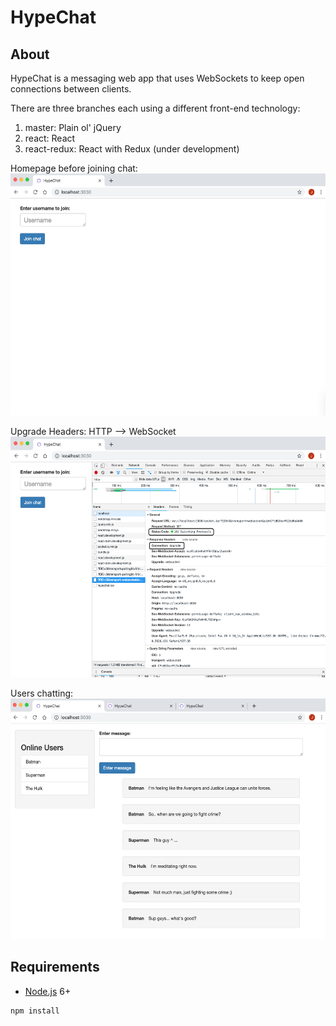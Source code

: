 # HypeChat

## About

HypeChat is a messaging web app that uses WebSockets to keep open connections between clients.

There are three branches each using a different front-end technology:
1. master: Plain ol' jQuery
2. react: React
3. react-redux: React with Redux (under development)


Homepage before joining chat: <br />
<img src="/screenshots/user-login-page.png" alt="Homepage before joining chat" width="550px" height="387px">
<br />

Upgrade Headers: HTTP –> WebSocket <br />
<img src="/screenshots/http-upgrade-to-websocket-circles.png" alt="Websocket upgrade headers" width="550px" height="385px">
<br />

Users chatting: <br />
<img src="/screenshots/users-chatting.png" alt="Users chatting using the provided message textarea" width="550px" height="385px">
<br />


## Requirements

- [Node.js](https://nodejs.org/en/) 6+

```shell
npm install
```
